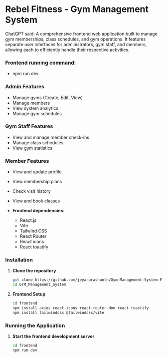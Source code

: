 # Rebel Fitness - Gym Management System

ChatGPT said:
A comprehensive frontend web application built to manage gym memberships, class schedules, and gym operations. It features separate user interfaces for administrators, gym staff, and members, allowing each to efficiently handle their respective activities.

### Frontend running command:
- npm run dev

### Admin Features
- Manage gyms (Create, Edit, View)
- Manage members
- View system analytics
- Manage gym schedules

### Gym Staff Features
- View and manage member check-ins
- Manage class schedules
- View gym statistics

### Member Features
- View and update profile
- View membership plans
- Check visit history
- View and book classes

- **Frontend dependencies**: 
  - React.js
  - Vite
  - Tailwind CSS
  - React Router
  - React icons
  - React toastify 

### Installation

1. **Clone the repository**
   ```bash
   git clone https://github.com/jeya-prashanth/Gym-Management-System-Frontend.git
   cd GYM_Management_System

2. **Frontend Setup**
   ```bash
   cd frontend
   npm install axios react-icons react-router-dom react-toastify
   npm install tailwindcss @tailwindcss/vite

### Running the Application

1. **Start the frontend development server**
   ```bash
   cd frontend
   npm run dev
